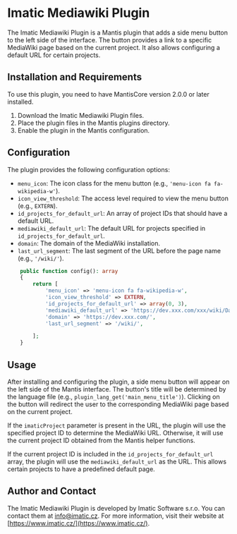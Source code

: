 # Imatic Mediawiki Plugin

The Imatic Mediawiki Plugin is a Mantis plugin that adds a side menu button to the left side of the interface. The button provides a link to a specific MediaWiki page based on the current project. It also allows configuring a default URL for certain projects.

## Installation and Requirements

To use this plugin, you need to have MantisCore version 2.0.0 or later installed.

1. Download the Imatic Mediawiki Plugin files.
2. Place the plugin files in the Mantis plugins directory.
3. Enable the plugin in the Mantis configuration.

## Configuration

The plugin provides the following configuration options:

- `menu_icon`: The icon class for the menu button (e.g., `'menu-icon fa fa-wikipedia-w'`).
- `icon_view_threshold`: The access level required to view the menu button (e.g., `EXTERN`).
- `id_projects_for_default_url`: An array of project IDs that should have a default URL.
- `mediawiki_default_url`: The default URL for projects specified in `id_projects_for_default_url`.
- `domain`: The domain of the MediaWiki installation.
- `last_url_segment`: The last segment of the URL before the page name (e.g., `'/wiki/'`).

```PHP
    public function config(): array
    {
        return [
            'menu_icon' => 'menu-icon fa fa-wikipedia-w',
            'icon_view_threshold' => EXTERN,
            'id_projects_for_default_url' => array(0, 3),
            'mediawiki_default_url' => 'https://dev.xxx.com/xxx/wiki/Dashboard',
            'domain' => 'https://dev.xxx.com/',
            'last_url_segment' => '/wiki/',

        ];
    }
   ``` 

## Usage

After installing and configuring the plugin, a side menu button will appear on the left side of the Mantis interface. The button's title will be determined by the language file (e.g., `plugin_lang_get('main_menu_title')`). Clicking on the button will redirect the user to the corresponding MediaWiki page based on the current project.

If the `imaticProject` parameter is present in the URL, the plugin will use the specified project ID to determine the MediaWiki URL. Otherwise, it will use the current project ID obtained from the Mantis helper functions.

If the current project ID is included in the `id_projects_for_default_url` array, the plugin will use the `mediawiki_default_url` as the URL. This allows certain projects to have a predefined default page.

## Author and Contact

The Imatic Mediawiki Plugin is developed by Imatic Software s.r.o. You can contact them at info@imatic.cz. For more information, visit their website at [https://www.imatic.cz/](https://www.imatic.cz/).
